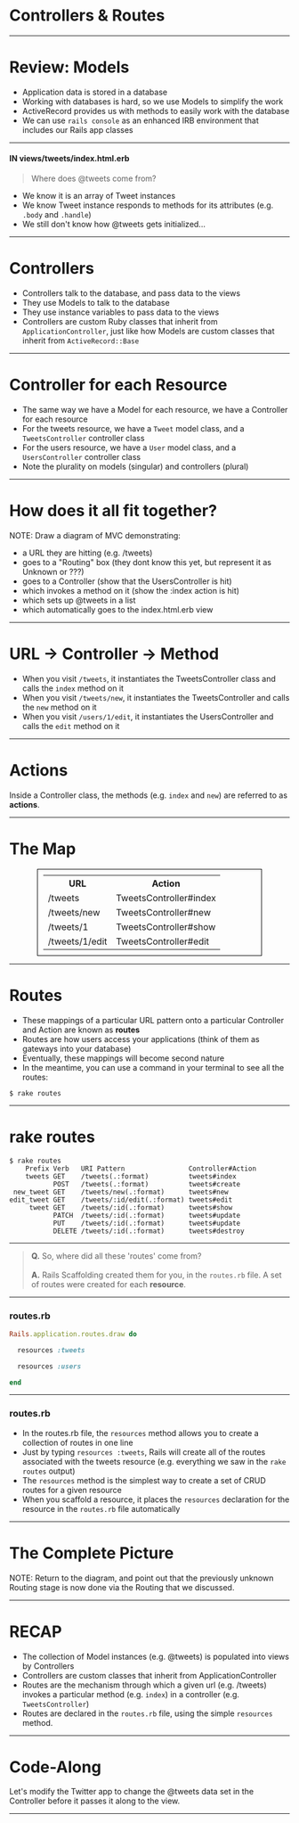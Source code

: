 # Controllers & Routes

---

# Review: Models

* Application data is stored in a database
* Working with databases is hard, so we use Models to simplify the work
* ActiveRecord provides us with methods to easily work with the database
* We can use ```rails console``` as an enhanced IRB environment that includes our Rails app classes

---
#### IN views/tweets/index.html.erb

> Where does @tweets come from?

* We know it is an array of Tweet instances
* We know Tweet instance responds to methods for its attributes (e.g. ```.body``` and ```.handle```)
* We still don't know how @tweets gets initialized...

---

# Controllers

* Controllers talk to the database, and pass data to the views
* They use Models to talk to the database
* They use instance variables to pass data to the views
* Controllers are custom Ruby classes that inherit from ```ApplicationController```, just like how Models are custom classes that inherit from ```ActiveRecord::Base```

---
# Controller for each Resource

* The same way we have a Model for each resource, we have a Controller for each resource
* For the tweets resource, we have a ```Tweet``` model class, and a ```TweetsController``` controller class
* For the users resource, we have a ```User``` model class, and a ```UsersController``` controller class
* Note the plurality on models (singular) and controllers (plural)

---
# How does it all fit together?

NOTE: Draw a diagram of MVC demonstrating:
- a URL they are hitting (e.g. /tweets)
- goes to a "Routing" box (they dont know this yet, but represent it as Unknown or ???)
- goes to a Controller (show that the UsersController is hit)
- which invokes a method on it (show the :index action is hit)
- which sets up @tweets in a list
- which automatically goes to the index.html.erb view

---
# URL -> Controller -> Method

* When you visit ```/tweets```, it instantiates the TweetsController class and calls the ```index``` method on it
* When you visit ```/tweets/new```, it instantiates the TweetsController and calls the ```new``` method on it
* When you visit ```/users/1/edit```, it instantiates the UsersController and calls the ```edit``` method on it

---
# Actions

Inside a Controller class, the methods (e.g. ```index``` and ```new```) are referred to as __actions__.

---
# The Map

<table style="margin: 0px auto; border: 1px solid black;width: 80%; padding: 10px;">
	<tr>
		<th>URL</th>
		<th>Action</th>
	</tr>
	<tr>
		<td>/tweets</td>
		<td>TweetsController#index</td>
	</tr>
	<tr>
		<td>/tweets/new</td>
		<td>TweetsController#new</td>
	</tr>
	<tr>
		<td>/tweets/1</td>
		<td>TweetsController#show</td>
	</tr>
	<tr>
		<td>/tweets/1/edit</td>
		<td>TweetsController#edit</td>
	</tr>
</table>

---

# Routes

* These mappings of a particular URL pattern onto a particular Controller and Action are known as __routes__
* Routes are how users access your applications (think of them as gateways into your database)
* Eventually, these mappings will become second nature
* In the meantime, you can use a command in your terminal to see all the routes:

```
$ rake routes
```

---
# rake routes

```
$ rake routes
    Prefix Verb   URI Pattern                Controller#Action
    tweets GET    /tweets(.:format)          tweets#index
           POST   /tweets(.:format)          tweets#create
 new_tweet GET    /tweets/new(.:format)      tweets#new
edit_tweet GET    /tweets/:id/edit(.:format) tweets#edit
     tweet GET    /tweets/:id(.:format)      tweets#show
           PATCH  /tweets/:id(.:format)      tweets#update
           PUT    /tweets/:id(.:format)      tweets#update
           DELETE /tweets/:id(.:format)      tweets#destroy
```
---

> __Q.__ So, where did all these 'routes' come from?
<br/><br/>
> __A.__ Rails Scaffolding created them for you, in the ```routes.rb``` file. A set of routes were created for each __resource__.

---
### routes.rb

```ruby
Rails.application.routes.draw do

  resources :tweets

  resources :users

end
```
---
### routes.rb

* In the routes.rb file, the ```resources``` method allows you to create a collection of routes in one line
* Just by typing ```resources :tweets```, Rails will create all of the routes associated with the tweets resource (e.g. everything we saw in the ```rake routes``` output)
* The ```resources``` method is the simplest way to create a set of CRUD routes for a given resource
* When you scaffold a resource, it places the ```resources``` declaration for the resource in the ```routes.rb``` file automatically

---
# The Complete Picture

NOTE: Return to the diagram, and point out that the previously unknown Routing stage is now done via the Routing that we discussed.

---
# RECAP

* The collection of Model instances (e.g. @tweets) is populated into views by Controllers
* Controllers are custom classes that inherit from ApplicationController
* Routes are the mechanism through which a given url (e.g. /tweets) invokes a particular method (e.g. ```index```) in a controller (e.g. ```TweetsController```)
* Routes are declared in the ```routes.rb``` file, using the simple ```resources``` method.

---
# Code-Along

Let's modify the Twitter app to change the @tweets data set in the Controller before it passes it along to the view.

---

